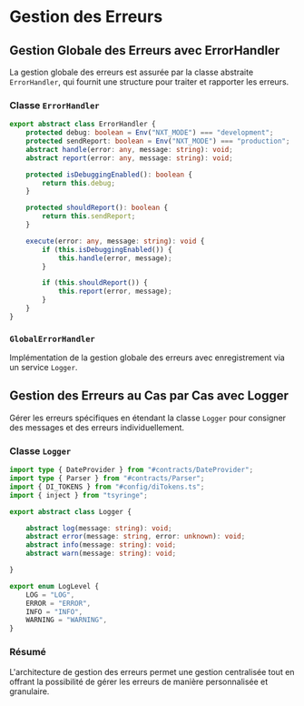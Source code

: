 
# Gestion des Erreurs

## Gestion Globale des Erreurs avec ErrorHandler

La gestion globale des erreurs est assurée par la classe abstraite `ErrorHandler`, qui fournit une structure pour traiter et rapporter les erreurs.

### Classe `ErrorHandler`
```typescript
export abstract class ErrorHandler {
    protected debug: boolean = Env("NXT_MODE") === "development";
    protected sendReport: boolean = Env("NXT_MODE") === "production";
    abstract handle(error: any, message: string): void;
    abstract report(error: any, message: string): void;

    protected isDebuggingEnabled(): boolean {
        return this.debug;
    }

    protected shouldReport(): boolean {
        return this.sendReport;
    }

    execute(error: any, message: string): void {
        if (this.isDebuggingEnabled()) {
            this.handle(error, message);
        }

        if (this.shouldReport()) {
            this.report(error, message);
        }
    }
}
```

### `GlobalErrorHandler`
Implémentation de la gestion globale des erreurs avec enregistrement via un service `Logger`.

## Gestion des Erreurs au Cas par Cas avec Logger

Gérer les erreurs spécifiques en étendant la classe `Logger` pour consigner des messages et des erreurs individuellement.

### Classe `Logger`
```typescript
import type { DateProvider } from "#contracts/DateProvider";
import type { Parser } from "#contracts/Parser";
import { DI_TOKENS } from "#config/diTokens.ts";
import { inject } from "tsyringe";

export abstract class Logger {

    abstract log(message: string): void;
    abstract error(message: string, error: unknown): void;
    abstract info(message: string): void;
    abstract warn(message: string): void;

}

export enum LogLevel {
    LOG = "LOG",
    ERROR = "ERROR",
    INFO = "INFO",
    WARNING = "WARNING",
}

```

### Résumé
L'architecture de gestion des erreurs permet une gestion centralisée tout en offrant la possibilité de gérer les erreurs de manière personnalisée et granulaire.
